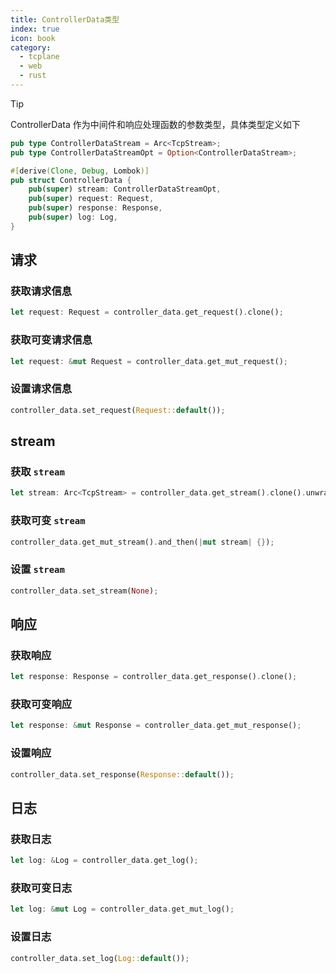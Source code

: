 ```yaml
---
title: ControllerData类型
index: true
icon: book
category:
  - tcplane
  - web
  - rust
---
```


> [!tip]
> ControllerData 作为中间件和响应处理函数的参数类型，具体类型定义如下

```rust
pub type ControllerDataStream = Arc<TcpStream>;
pub type ControllerDataStreamOpt = Option<ControllerDataStream>;

#[derive(Clone, Debug, Lombok)]
pub struct ControllerData {
    pub(super) stream: ControllerDataStreamOpt,
    pub(super) request: Request,
    pub(super) response: Response,
    pub(super) log: Log,
}
```

## 请求

### 获取请求信息

```rust
let request: Request = controller_data.get_request().clone();
```

### 获取可变请求信息

```rust
let request: &mut Request = controller_data.get_mut_request();
```

### 设置请求信息

```rust
controller_data.set_request(Request::default());
```

## stream

### 获取 `stream`

```rust
let stream: Arc<TcpStream> = controller_data.get_stream().clone().unwrap();
```

### 获取可变 `stream`

```rust
controller_data.get_mut_stream().and_then(|mut stream| {});
```

### 设置 `stream`

```rust
controller_data.set_stream(None);
```

## 响应

### 获取响应

```rust
let response: Response = controller_data.get_response().clone();
```

### 获取可变响应

```rust
let response: &mut Response = controller_data.get_mut_response();
```

### 设置响应

```rust
controller_data.set_response(Response::default());
```

## 日志

### 获取日志

```rust
let log: &Log = controller_data.get_log();
```

### 获取可变日志

```rust
let log: &mut Log = controller_data.get_mut_log();
```

### 设置日志

```rust
controller_data.set_log(Log::default());
```
